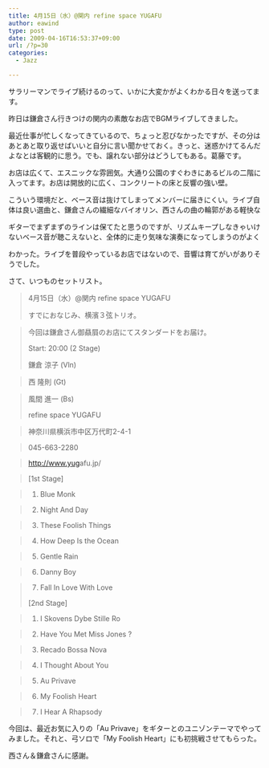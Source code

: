 ```yaml
---
title: 4月15日（水）@関内 refine space YUGAFU
author: eawind
type: post
date: 2009-04-16T16:53:37+09:00
url: /?p=30
categories:
  - Jazz

---
```

サラリーマンでライブ続けるのって、いかに大変かがよくわかる日々を送ってます。

昨日は鎌倉さん行きつけの関内の素敵なお店でBGMライブしてきました。

最近仕事が忙しくなってきているので、ちょっと忍びなかったですが、その分はあとあと取り返せばいいと自分に言い聞かせておく。きっと、迷惑かけてるんだよなとは客観的に思う。でも、譲れない部分はどうしてもある。葛藤です。

お店は広くて、エスニックな雰囲気。大通り公園のすぐわきにあるビルの二階に入ってます。お店は開放的に広く、コンクリートの床と反響の強い壁。
  
こういう環境だと、ベース音は抜けてしまってメンバーに届きにくい。ライブ自体は良い選曲と、鎌倉さんの繊細なバイオリン、西さんの曲の輪郭がある軽快な
  
ギターでまずまずのラインは保てたと思うのですが、リズムキープしなきゃいけないベース音が聴こえないと、全体的に走り気味な演奏になってしまうのがよく
  
わかった。ライブを普段やっているお店ではないので、音響は育てがいがありそうでした。

さて、いつものセットリスト。

> 4月15日（水）@関内 refine space YUGAFU
> 
> すでにおなじみ、横濱３弦トリオ。
  
>   
> 今回は鎌倉さん御贔屓のお店にてスタンダードをお届け。
> 
> Start: 20:00 (2 Stage)
> 
> 鎌倉 涼子 (Vln)
  
>   
> 西 隆則 (Gt)
  
>   
> 風間 進一 (Bs)
> 
> refine space YUGAFU
  
>   
> 神奈川県横浜市中区万代町2-4-1
  
>   
> 045-663-2280
  
>   
> <a href="http://www.yugafu.jp/" target="_blank">http://<wbr>www.yug<wbr>afu.jp/</a>

> [1st Stage]
  
>   
> 1. Blue Monk
  
>   
> 2. Night And Day
  
>   
> 3. These Foolish Things
  
>   
> 4. How Deep Is the Ocean
  
>   
> 5. Gentle Rain
  
>   
> 6. Danny Boy
  
>   
> 7. Fall In Love With Love
> 
> [2nd Stage]
  
>   
> 1. I Skovens Dybe Stille Ro
  
>   
> 2. Have You Met Miss Jones ?
  
>   
> 3. Recado Bossa Nova
  
>   
> 4. I Thought About You
  
>   
> 5. Au Privave
  
>   
> 6. My Foolish Heart
  
>   
> 7. I Hear A Rhapsody

今回は、最近お気に入りの「Au Privave」をギターとのユニゾンテーマでやってみました。それと、弓ソロで「My Foolish Heart」にも初挑戦させてもらった。

西さん＆鎌倉さんに感謝。
